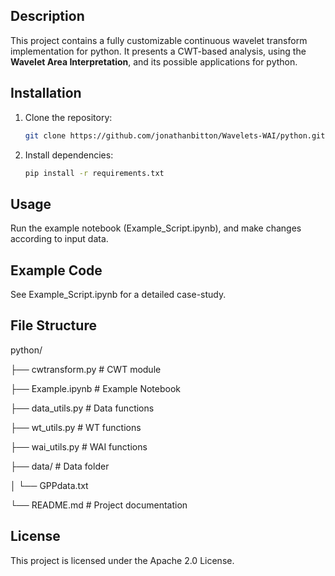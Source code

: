 ## **Description**
This project contains a fully customizable continuous wavelet transform implementation for python.
It presents a CWT-based analysis, using the **Wavelet Area Interpretation**, and its possible applications for python.

## Installation
1. Clone the repository:
   ```bash
   git clone https://github.com/jonathanbitton/Wavelets-WAI/python.git
2. Install dependencies:
   ```bash
   pip install -r requirements.txt

## Usage
Run the example notebook (Example_Script.ipynb), and make changes according to input data. 

## Example Code
See Example_Script.ipynb for a detailed case-study.

## File Structure
python/

├── cwtransform.py         # CWT module

├── Example.ipynb   # Example Notebook

├── data_utils.py          # Data functions

├── wt_utils.py            # WT functions

├── wai_utils.py           # WAI functions

├── data/                  # Data folder

│   └── GPPdata.txt

└── README.md              # Project documentation

## License
This project is licensed under the Apache 2.0 License.

